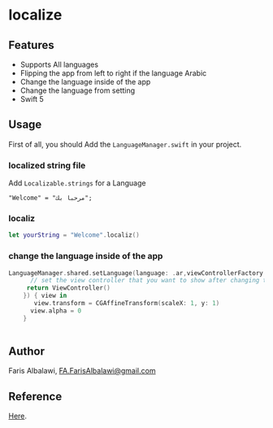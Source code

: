 # localize

## Features 
-  Supports All languages 
-  Flipping the app from left to right if the language Arabic
-  Change the language inside of the app
-  Change the language from setting
-  Swift 5

## Usage

First of all, you should Add the `LanguageManager.swift` in your project.

### localized string file
Add `Localizable.strings` for a Language 
```string
"Welcome" = "مرحباً بك";
```
### localiz
```swift
let yourString = "Welcome".localiz()
```

### change the language inside of the app 

```swift
LanguageManager.shared.setLanguage(language: .ar,viewControllerFactory: { title -> UIViewController in
      // set the view controller that you want to show after changing the language
     return ViewController()
    }) { view in
       view.transform = CGAffineTransform(scaleX: 1, y: 1)
      view.alpha = 0
    }
               
```

## Author

Faris Albalawi,
FA.FarisAlbalawi@gmail.com

## Reference
[Here](http://47.107.33.27/ios/kaisafinstockswift/blob/19eca7c82901112f29b9bea91b414ffd083aff2e/KaisafinStockSwift/Config/KSLanguageManager.swift).
